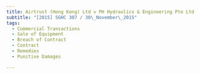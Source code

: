 ```yaml
---
title: Airtrust (Hong Kong) Ltd v PH Hydraulics & Engineering Pte Ltd 
subtitle: "[2015] SGHC 307 / 30\_November\_2015"
tags:
  - Commercial Transactions
  - Sale of Equipment
  - Breach of Contract
  - Contract
  - Remedies
  - Punitive Damages

---
```


